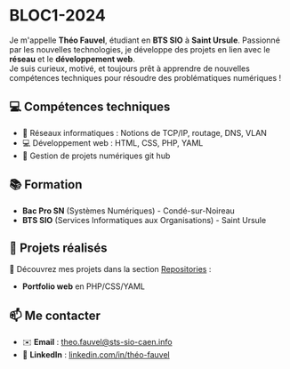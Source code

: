 # BLOC1-2024


Je m'appelle **Théo Fauvel**, étudiant en **BTS SIO** à **Saint Ursule**. Passionné par les nouvelles technologies, je développe des projets en lien avec le **réseau** et le **développement web**.  
Je suis curieux, motivé, et toujours prêt à apprendre de nouvelles compétences techniques pour résoudre des problématiques numériques !

## 💻 Compétences techniques
- 🔧 Réseaux informatiques : Notions de TCP/IP, routage, DNS, VLAN
- 💻 Développement web : HTML, CSS, PHP, YAML
- 📁 Gestion de projets numériques git hub

## 📚 Formation
- **Bac Pro SN** (Systèmes Numériques) - Condé-sur-Noireau
- **BTS SIO** (Services Informatiques aux Organisations) - Saint Ursule

## 🚀 Projets réalisés
🔗 Découvrez mes projets dans la section [Repositories](https://github.com/tfauvel?tab=repositories) :
- **Portfolio web** en PHP/CSS/YAML

## 📫 Me contacter
- ✉️ **Email** : [theo.fauvel@sts-sio-caen.info](mailto:theo.fauvel@sts-sio-caen.info)
- 🔗 **LinkedIn** : [linkedin.com/in/théo-fauvel](https://linkedin.com/in/théo-fauvel)
